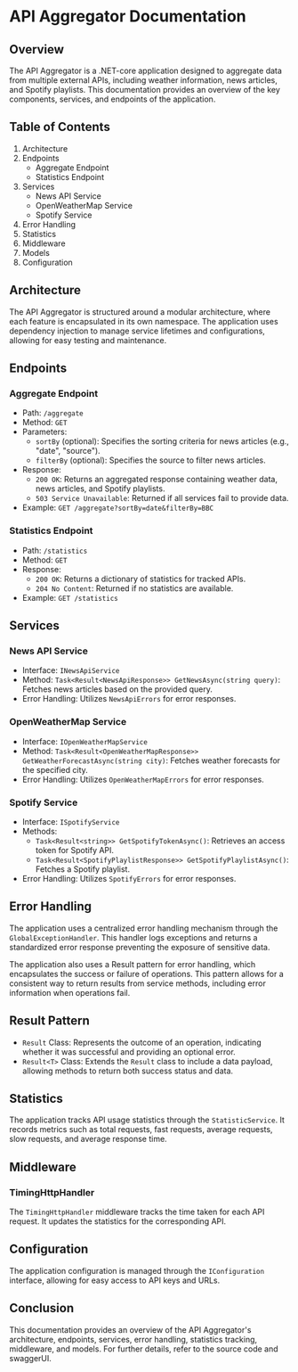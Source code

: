 API Aggregator Documentation
================================

Overview
--------

The API Aggregator is a .NET-core application designed to aggregate data from multiple external APIs, including weather information, news articles, and Spotify playlists. This documentation provides an overview of the key components, services, and endpoints of the application.

Table of Contents
-----------------

1. Architecture
2. Endpoints
	* Aggregate Endpoint
	* Statistics Endpoint
3. Services
	* News API Service
	* OpenWeatherMap Service
	* Spotify Service
4. Error Handling
5. Statistics
6. Middleware
7. Models
8. Configuration

Architecture
------------

The API Aggregator is structured around a modular architecture, where each feature is encapsulated in its own namespace. The application uses dependency injection to manage service lifetimes and configurations, allowing for easy testing and maintenance.

Endpoints
---------

### Aggregate Endpoint

* Path: `/aggregate`
* Method: `GET`
* Parameters:
	+ `sortBy` (optional): Specifies the sorting criteria for news articles (e.g., "date", "source").
	+ `filterBy` (optional): Specifies the source to filter news articles.
* Response:
	+ `200 OK`: Returns an aggregated response containing weather data, news articles, and Spotify playlists.
	+ `503 Service Unavailable`: Returned if all services fail to provide data.
* Example: `GET /aggregate?sortBy=date&filterBy=BBC`

### Statistics Endpoint

* Path: `/statistics`
* Method: `GET`
* Response:
	+ `200 OK`: Returns a dictionary of statistics for tracked APIs.
	+ `204 No Content`: Returned if no statistics are available.
* Example: `GET /statistics`

Services
--------

### News API Service

* Interface: `INewsApiService`
* Method: `Task<Result<NewsApiResponse>> GetNewsAsync(string query)`: Fetches news articles based on the provided query.
* Error Handling: Utilizes `NewsApiErrors` for error responses.

### OpenWeatherMap Service

* Interface: `IOpenWeatherMapService`
* Method: `Task<Result<OpenWeatherMapResponse>> GetWeatherForecastAsync(string city)`: Fetches weather forecasts for the specified city.
* Error Handling: Utilizes `OpenWeatherMapErrors` for error responses.

### Spotify Service

* Interface: `ISpotifyService`
* Methods:
	+ `Task<Result<string>> GetSpotifyTokenAsync()`: Retrieves an access token for Spotify API.
	+ `Task<Result<SpotifyPlaylistResponse>> GetSpotifyPlaylistAsync()`: Fetches a Spotify playlist.
* Error Handling: Utilizes `SpotifyErrors` for error responses.

Error Handling
-------------

The application uses a centralized error handling mechanism through the `GlobalExceptionHandler`. This handler logs exceptions and returns a standardized error response preventing the exposure of sensitive data.

The application also uses a Result pattern for error handling, which encapsulates the success or failure of operations. This pattern allows for a consistent way to return results from service methods, including error information when operations fail.

Result Pattern
--------------

* `Result` Class: Represents the outcome of an operation, indicating whether it was successful and providing an optional error.
* `Result<T>` Class: Extends the `Result` class to include a data payload, allowing methods to return both success status and data.

Statistics
----------

The application tracks API usage statistics through the `StatisticService`. It records metrics such as total requests, fast requests, average requests, slow requests, and average response time.

Middleware
----------

### TimingHttpHandler

The `TimingHttpHandler` middleware tracks the time taken for each API request. It updates the statistics for the corresponding API.

Configuration
-------------

The application configuration is managed through the `IConfiguration` interface, allowing for easy access to API keys and URLs.


Conclusion
----------

This documentation provides an overview of the API Aggregator's architecture, endpoints, services, error handling, statistics tracking, middleware, and models. For further details, refer to the source code and swaggerUI.